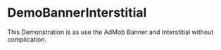 # DemoBannerInterstitial
This Demonstration is as use the AdMob Banner and Interstitial without complication.

